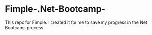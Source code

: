 # Fimple-.Net-Bootcamp-
This repo for Fimple. I created it for me to save my progress in the Net Bootcamp process. 
